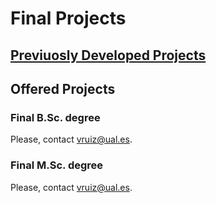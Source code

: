 # Final Projects

## [Previuosly Developed Projects](https://vicente-gonzalez-ruiz.github.io/ridiculum/#x1-2500013)

## Offered Projects

### Final B.Sc. degree

Please, contact <vruiz@ual.es>.

### Final M.Sc. degree

Please, contact <vruiz@ual.es>.
